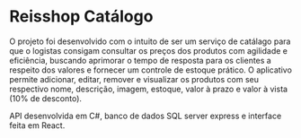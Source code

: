 # Reisshop Catálogo
O projeto foi desenvolvido com o intuito de ser um serviço de catálago para que o logistas consigam consultar os preços dos produtos com agilidade e eficiência, buscando aprimorar o tempo de resposta para os clientes a respeito dos valores e fornecer um controle de estoque prático. O aplicativo permite adicionar, editar, remover e visualizar os produtos com seu respectivo nome, descrição, imagem, estoque, valor à prazo e valor à vista (10% de desconto).

API desenvolvida em C#, banco de dados SQL server express e interface feita em React.
